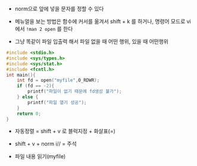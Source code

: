 * norm으로 앞에 넣을 문자를 정할 수 있다

* 메뉴얼을 보는 방법은 함수에 커서를 옮겨서 shift + k 를 하거나, 명령어 모드로 vi에서 `!man 2 open` 를 한다

* 그냥 똑같이 파일 입출력 해서 파일 없을 때 어떤 행위, 있을 때 어떤행위

```c
#include <stdio.h>
#include <sys/types.h>
#include <sys/stat.h>
#include <fcntl.h>
int main(){
    int fd = open("myfile",O_RDWR);
    if (fd == -2){
        printf("파일이 없기 때문에 fd생성 불가");
    } else {
        printf("파일 열기 성공");
    }
    return 0;
}
``` 

* 자동정렬 = shift + v 로 블럭지정 + 화살표(=)

* shift + v + norm i// = 주석

* 파일 내용 읽기(myfile)